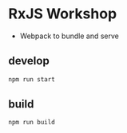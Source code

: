 # RxJS Workshop

- Webpack to bundle and serve

## develop

```bash
npm run start
```

## build

```bash
npm run build
```
